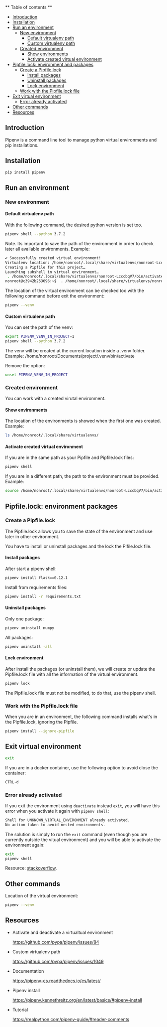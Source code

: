 ** Table of contents **
- [Introduction](#introduction)
- [Installation](#installation)
- [Run an environment](#run_an_environment)
  - [New environment](#new_environment)
      - [Default virtualenv path](#new_environment_default_path)
      - [Custom virtualenv path](#new_environment_custom_path)
  - [Created environment](#created_environment)
      - [Show environments](#show_environments)
      - [Activate created virtual environment](#activate_created_virtual_environment)
- [Pipfile.lock: environment and packages](#pipfile_lock)
  - [Create a Pipfile.lock](#create_a_pipfile.lock)
      - [Install packages](#install_packages)
      - [Uninstall packages](#uninstall_packages)
      - [Lock environment](#lock_environment)
  - [Work with the Pipfile.lock file](#work_with_the_pipfile_lock_file)
- [Exit virtual environment](#exit_virtual_environment)
  - [Error already activated](#error_already_activated)
- [Other commands](#other_commands)
- [Resources](#resources)

<a name="introduction"></a>
## Introduction

Pipenv is a command line tool to manage python virtual environments and pip installations.

<a name="installation"></a>
## Installation

```bash
pip install pipenv
```

<a name="run_an_environment"></a>
## Run an environment

<a name="new_environment"></a>
### New environment

<a name="new_environment_default_path"></a>
#### Default virtualenv path

With the following command, the desired python version is set too.

```bash
pipenv shell --python 3.7.2
```

Note. Its important to save the path of the environment in order to check later all available environments. Example:

```bash
✔ Successfully created virtual environment!                                                                    
Virtualenv location: /home/nonroot/.local/share/virtualenvs/nonroot-LcccbqV7                                   
Creating a Pipfile for this project…                                                                           
Launching subshell in virtual environment…                                                                     
 . /home/nonroot/.local/share/virtualenvs/nonroot-LcccbqV7/bin/activate                                        
nonroot@c3942b253696:~$  . /home/nonroot/.local/share/virtualenvs/nonroot-LcccbqV7/bin/activate
```

The location of the virtual environment can be checked too with the following command before exit the environment:

```bash
pipenv --venv
```

<a name="new_environment_custom_path"></a>
#### Custom virtualenv path

You can set the path of the venv:

```bash
export PIPENV_VENV_IN_PROJECT=1
pipenv shell --python 3.7.2
```

The venv will be created at the current location inside a .venv folder. Example: /home/nonroot/Documents/project/.venv/bin/activate

Remove the option:

```bash
unset PIPENV_VENV_IN_PROJECT
```

<a name="created_environment"></a>
### Created environment

You can work with a created virutal environment.

<a name="show_environments"></a>
#### Show environments

The location of the environments is showed when the first one was created. Example:

```bash
ls /home/nonroot/.local/share/virtualenvs/
```

<a name="activate_created_virtual_environment"></a>
#### Activate created virtual environment

If you are in the same path as your Pipfile and Pipfile.lock files:

```bash
pipenv shell
```

If you are in a different path, the path to the environment must be provided. Example:

```bash
source /home/nonroot/.local/share/virtualenvs/nonroot-LcccbqV7/bin/activate
```

<a name="pipfile_lock"></a>
## Pipfile.lock: environment packages

<a name="create_a_pipfile.lock"></a>
### Create a Pipfile.lock

The Pipfile.lock allows you to save the state of the environment and use later in other environment.

You have to install or uninstall packages and the lock the Pifile.lock file.

<a name="install_packages"></a>
#### Install packages

After start a pipenv shell:

```bash
pipenv install flask==0.12.1
```

Install from requirements files:

```bash
pipenv install -r requirements.txt
```

<a name="uninstall_packages"></a>
#### Uninstall packages

Only one package:

```bash
pipenv uninstall numpy
```

All packages:

```bash
pipenv uninstall -all
```

<a name="lock_environment"></a>
#### Lock environment

After install the packages (or uninstall them), we will create or update the Pipfile.lock file with all the information of the virtual environment.

```bash
pipenv lock
```

The Pipfile.lock file must not be modified, to do that, use the pipenv shell.

<a name="work_with_the_pipfile_lock_file"></a>
### Work with the Pipfile.lock file

When you are in an environment, the following command installs what's in the Pipfile.lock, ignoring the Pipfile.

```bash
pipenv install --ignore-pipfile
```

<a name="exit_virtual_environment"></a>
## Exit virtual environment

```bash
exit
```

If you are in a docker container, use the following option to avoid close the container:

```bash
CTRL-d
```

<a name="error_already_activated"></a>
### Error already activated

If you exit the environment using `deactivate` instead `exit`, you will have this error when you activate it again with `pipenv shell`:

```bash
Shell for UNKNOWN_VIRTUAL_ENVIRONMENT already activated.
No action taken to avoid nested environments.
```

The solution is simply to run the `exit` command (even though you are currently outside the vitual environment) and you will be able to activate the environment again:

```bash
exit
pipenv shell
```

Resource: [stackoverflow](https://stackoverflow.com/questions/49944871/deactivate-a-pipenv-environment).

<a name="other_commands"></a>
## Other commands

Location of the virtual environment:

```bash
pipenv --venv
```

<a name="resources"></a>
## Resources

- Activate and deactivate a virtualtual environment

  https://github.com/pypa/pipenv/issues/84

- Custom virtualenv path

  https://github.com/pypa/pipenv/issues/1049

- Documentation

  https://pipenv-es.readthedocs.io/es/latest/

- Pipenv install

  https://pipenv.kennethreitz.org/en/latest/basics/#pipenv-install

- Tutorial

  https://realpython.com/pipenv-guide/#reader-comments
